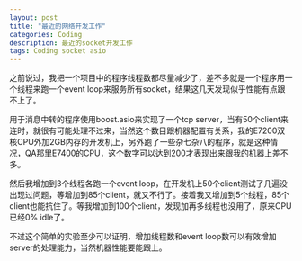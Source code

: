 ```yaml
---
layout: post
title: "最近的网络开发工作"
categories: Coding
description: 最近的socket开发工作
tags: Coding socket asio
---
```

之前说过，我把一个项目中的程序线程数都尽量减少了，差不多就是一个程序用一个线程来跑一个event loop来服务所有socket，结果这几天发现似乎性能有点跟不上了。

用于消息中转的程序使用boost.asio来实现了一个tcp server，当有50个client来连时，就很有可能处理不过来，当然这个数目跟机器配置有关系，我的E7200双核CPU外加2GB内存的开发机上，另外跑了一些杂七杂八的程序，就是这种情况，QA那里E7400的CPU，这个数字可以达到200才表现出来跟我的机器上差不多。

然后我增加到3个线程各跑一个event loop，在开发机上50个client测试了几遍没出现过问题，等增加到85个client，就又不行了。接着我又增加到5个线程，85个client也能抗住了。等我增加到100个client，发现加再多线程也没用了，原来CPU已经0% idle了。

不过这个简单的实验至少可以证明，增加线程数和event loop数可以有效增加server的处理能力，当然机器性能要能跟上。


